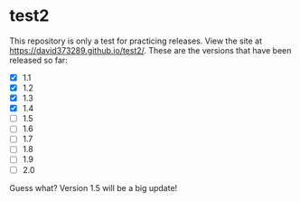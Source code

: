 # test2
This repository is only a test for practicing releases. View the site at https://david373289.github.io/test2/.
These are the versions that have been released so far:
- [x] 1.1
- [x] 1.2
- [x] 1.3
- [x] 1.4
- [ ] 1.5
- [ ] 1.6
- [ ] 1.7
- [ ] 1.8
- [ ] 1.9
- [ ] 2.0

Guess what? Version 1.5 will be a big update!
